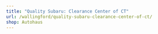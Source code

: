 ```yaml
---
title: "Quality Subaru: Clearance Center of CT"
url: /wallingford/quality-subaru-clearance-center-of-ct/
shop: Autohaus
---
```

